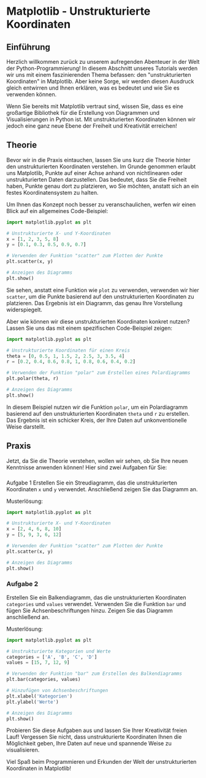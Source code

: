 # Matplotlib - Unstrukturierte Koordinaten

## Einführung
Herzlich willkommen zurück zu unserem aufregenden Abenteuer in der Welt der Python-Programmierung! In diesem Abschnitt unseres Tutorials werden wir uns mit einem faszinierenden Thema befassen: den "unstrukturierten Koordinaten" in Matplotlib. Aber keine Sorge, wir werden diesen Ausdruck gleich entwirren und Ihnen erklären, was es bedeutet und wie Sie es verwenden können.

Wenn Sie bereits mit Matplotlib vertraut sind, wissen Sie, dass es eine großartige Bibliothek für die Erstellung von Diagrammen und Visualisierungen in Python ist. Mit unstrukturierten Koordinaten können wir jedoch eine ganz neue Ebene der Freiheit und Kreativität erreichen!

## Theorie
Bevor wir in die Praxis eintauchen, lassen Sie uns kurz die Theorie hinter den unstrukturierten Koordinaten verstehen. Im Grunde genommen erlaubt uns Matplotlib, Punkte auf einer Achse anhand von nichtlinearen oder unstrukturierten Daten darzustellen. Das bedeutet, dass Sie die Freiheit haben, Punkte genau dort zu platzieren, wo Sie möchten, anstatt sich an ein festes Koordinatensystem zu halten.

Um Ihnen das Konzept noch besser zu veranschaulichen, werfen wir einen Blick auf ein allgemeines Code-Beispiel:

```python
import matplotlib.pyplot as plt

# Unstrukturierte X- und Y-Koordinaten
x = [1, 2, 3, 5, 8]
y = [0.1, 0.3, 0.5, 0.9, 0.7]

# Verwenden der Funktion "scatter" zum Plotten der Punkte
plt.scatter(x, y)

# Anzeigen des Diagramms
plt.show()
```

Sie sehen, anstatt eine Funktion wie `plot` zu verwenden, verwenden wir hier `scatter`, um die Punkte basierend auf den unstrukturierten Koordinaten zu platzieren. Das Ergebnis ist ein Diagramm, das genau Ihre Vorstellung widerspiegelt.

Aber wie können wir diese unstrukturierten Koordinaten konkret nutzen? Lassen Sie uns das mit einem spezifischen Code-Beispiel zeigen:

```python
import matplotlib.pyplot as plt

# Unstrukturierte Koordinaten für einen Kreis
theta = [0, 0.5, 1, 1.5, 2, 2.5, 3, 3.5, 4]
r = [0.2, 0.4, 0.6, 0.8, 1, 0.8, 0.6, 0.4, 0.2]

# Verwenden der Funktion "polar" zum Erstellen eines Polardiagramms
plt.polar(theta, r)

# Anzeigen des Diagramms
plt.show()
```

In diesem Beispiel nutzen wir die Funktion `polar`, um ein Polardiagramm basierend auf den unstrukturierten Koordinaten `theta` und `r` zu erstellen. Das Ergebnis ist ein schicker Kreis, der Ihre Daten auf unkonventionelle Weise darstellt.

## Praxis
Jetzt, da Sie die Theorie verstehen, wollen wir sehen, ob Sie Ihre neuen Kenntnisse anwenden können! Hier sind zwei Aufgaben für Sie:

###

 Aufgabe 1
Erstellen Sie ein Streudiagramm, das die unstrukturierten Koordinaten `x` und `y` verwendet. Anschließend zeigen Sie das Diagramm an.

Musterlösung:

```python
import matplotlib.pyplot as plt

# Unstrukturierte X- und Y-Koordinaten
x = [2, 4, 6, 8, 10]
y = [5, 9, 3, 6, 12]

# Verwenden der Funktion "scatter" zum Plotten der Punkte
plt.scatter(x, y)

# Anzeigen des Diagramms
plt.show()
```

### Aufgabe 2
Erstellen Sie ein Balkendiagramm, das die unstrukturierten Koordinaten `categories` und `values` verwendet. Verwenden Sie die Funktion `bar` und fügen Sie Achsenbeschriftungen hinzu. Zeigen Sie das Diagramm anschließend an.

Musterlösung:

```python
import matplotlib.pyplot as plt

# Unstrukturierte Kategorien und Werte
categories = ['A', 'B', 'C', 'D']
values = [15, 7, 12, 9]

# Verwenden der Funktion "bar" zum Erstellen des Balkendiagramms
plt.bar(categories, values)

# Hinzufügen von Achsenbeschriftungen
plt.xlabel('Kategorien')
plt.ylabel('Werte')

# Anzeigen des Diagramms
plt.show()
```

Probieren Sie diese Aufgaben aus und lassen Sie Ihrer Kreativität freien Lauf! Vergessen Sie nicht, dass unstrukturierte Koordinaten Ihnen die Möglichkeit geben, Ihre Daten auf neue und spannende Weise zu visualisieren.

Viel Spaß beim Programmieren und Erkunden der Welt der unstrukturierten Koordinaten in Matplotlib!